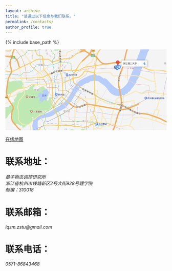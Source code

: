 ```yaml
---
layout: archive
title: "请通过以下信息与我们联系。"
permalink: /contacts/
author_profile: true
---
```


{% include base_path %}

<img src='/images/zstu_map.png' width='600' >

[在线地图](https://ditu.amap.com/place/B0FFJVSKAG "浙理工地图")

联系地址：
======

<address>
  量子物态调控研究所<br />浙江省杭州市钱塘新区2号大街928号理学院<br />邮编：310018
</address>

联系邮箱：
======

<address>
  iqsm.zstu@gmail.com
</address>

联系电话：
======

<address>
  0571-86843468
</address>
